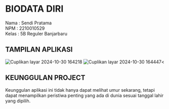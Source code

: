 # BIODATA DIRI

Nama      : Sendi Pratama<br>
NPM       : 2210010529<br>
Kelas     : 5B Reguler Banjarbaru<br>


## TAMPILAN APLIKASI
![Cuplikan layar 2024-10-30 164218](https://github.com/user-attachments/assets/29f4b2f2-5852-4945-a67f-ed0984b1bb39)
![Cuplikan layar 2024-10-30 164447](https://github.com/user-attachments/assets/fbeeb8b1-8c7c-4ecc-ad55-364f5fa9de25)<

## KEUNGGULAN PROJECT
Keunggulan aplikasi ini tidak hanya dapat melihat umur sekarang, tetapi dapat menampilkan peristiwa penting yang ada di dunia sesuai tanggal lahir yang dipilih.
